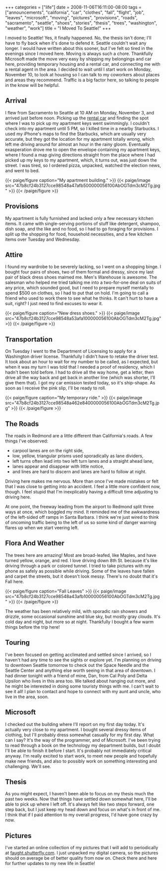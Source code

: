 +++
categories = ["life"]
date = 2008-11-06T16:11:00-08:00
tags = ["announcements", "california", "car", "clothes", "fall", "flight", "job", "leaves", "microsoft", "moving", "pictures", "provisions", "roads", "sacramento", "seattle", "shoes", "stories", "thesis", "trees", "washington", "weather", "work"]
title = "I Moved To Seattle!"
+++

I moved to Seattle! Yes, it finally happened. No, the thesis isn't done; I'll have to fly back when it's done to defend it. Seattle couldn't wait any longer. I would have written about this sooner, but I've felt so tired in the evenings since I moved here. Moving is always such a chore. Thankfully Microsoft made the move very easy by shipping my belongings and car here, providing temporary housing and a rental car, and connecting me with a rental agent in the area. I decided to wait until I start work on Monday, November 10, to look at housing so I can talk to my coworkers about places and areas they recommend. Traffic is a big factor here, so talking to people in the know will be helpful.

## Arrival

I flew from Sacramento to Seattle at 10 AM on Monday, November 3, and arrived just before noon. Picking up the [rental car](https://www.edmunds.com/pictures/VEHICLE/2008/Pontiac/2008.pontiac.g6.20132241-396x249.jpg) and finding the spot where I was to pick up my apartment keys went swimmingly. I couldn't check into my apartment until 5 PM, so I killed time in a nearby Starbucks. I used my iPhone's maps to find the Starbucks, which are usually very accurate, but they got the location for my apartment totally wrong, which left me driving around for almost an hour in the rainy gloom. Eventually exasperation drove me to open the envelope containing my apartment keys, where I found a map giving directions straight from the place where I had picked up my keys to my apartment, which, it turns out, was just down the street. I was tired, so I ordered pizza, unpacked, watched the election news, and went to bed.

{{< paige/figure caption="My apartment building." >}}
{{< paige/image src="47b8cf24b3127cce98548a47afb500000056100AbOGTdm3cM2Tg.jpg" >}}
{{< /paige/figure >}}

## Provisions

My apartment is fully furnished and lacked only a few necessary kitchen items. It came with single-serving portions of stuff like detergent, shampoo, dish soap, and the like and no food, so I had to go foraging for provisions. I split up the shopping for food, household necessities, and a few kitchen items over Tuesday and Wednesday.

## Attire

I found my wardrobe to be severely lacking, so I went on a shopping binge. I bought four pairs of shoes, two of them formal and dressy, since my last pair of black dress shoes maimed me. Men's Warehouse is awesome. The salesman who helped me tried talking me into a two-for-one deal on suits of any price, which sounded good, but I need to prepare myself mentally to spend $500 on clothes, so I had to put that on hold. I'm going to call a friend who used to work there to see what he thinks. It can't hurt to have a suit, right? I just need to find excuses to wear it.

{{< paige/figure caption="New dress shoes." >}}
{{< paige/image src="47b8cf24b3127cce98548a53afa100000056100AbOGTdm3cM2Tg.jpg" >}}
{{< /paige/figure >}}

## Transportation

On Tuesday I went to the Department of Licensing to apply for a Washington driver license. Thankfully I didn't have to retake the driver test. It took about an hour to wait for my number to be called, as I expected, but when it was my turn I was told that I needed a proof of residency, which I hadn't been told before. I had to drive all the way home, get a letter, then drive all the way back and get back in another line (which was shorter, I'll give them that). I got my car emission tested today, so it's ship-shape. As soon as I receive the pink slip, I'll be ready to roll.

{{< paige/figure caption="My temporary ride." >}}
{{< paige/image src="47b8cf24b3127cce98548a462e8400000056100AbOGTdm3cM2Tg.jpg" >}}
{{< /paige/figure >}}

## The Roads

The roads in Redmond are a little different than California's roads. A few things I've observed:

- carpool lanes are on the right side,
- low, yellow, triangular prisms used sporadically as lane dividers,
- left turns often lead into two left turn lanes and a straight ahead lane,
- lanes appear and disappear with little notice,
- and lines are hard to discern and lanes are hard to follow at night.

Driving here makes me nervous. More than once I've made mistakes or felt that I was close to getting into an accident. I feel a little more confident now, though. I feel stupid that I'm inexplicably having a difficult time adjusting to driving here.

At one point, the freeway leading from the airport to Redmond split three ways at once, which boggled my mind. It reminded me of the awkwardness of the left-sided off ramps in Santa Barbara. I think we're just wired to think of oncoming traffic being to the left of us so some kind of danger warning flares up when we start veering left.

## Flora And Weather

The trees here are amazing! Most are broad-leafed, like Maples, and have turned yellow, orange, and red. I love driving down 8th St. because it's like driving through a park or colored tunnel. I tried to take pictures with my phone as safely as possible while driving. Some of the leaves have fallen and carpet the streets, but it doesn't look messy. There's no doubt that it's Fall here.

{{< paige/figure caption="Fall Leaves" >}}
{{< paige/image src="47b8cf24b3127cce98548a43afb100000056100AbOGTdm3cM2Tg.jpg" >}}
{{< /paige/figure >}}

The weather has been relatively mild, with sporadic rain showers and drizzle, some occasional sunshine and blue sky, but mostly gray clouds. It's cold day and night, but more so at night. Thankfully I bought a few warm things before the trip here!

## Touring

I've been focused on getting acclimated and settled since I arrived, so I haven't had any time to see the sights or explore yet. I'm planning on driving to downtown Seattle tomorrow to check out the Space Needle and the Seattle Center and anything else worth seeing in that area of downtown. I had dinner tonight with a friend of mine, Dan, from Cal Poly and Delta Upsilon who lives in this area too. We talked about hanging out more, and he might be interested in doing some touristy things with me. I can't wait to see it all! I plan to contact and hope to connect with my aunt and uncle, who live in the area, soon.

## Microsoft

I checked out the building where I'll report on my first day today. It's actually very close to my apartment. I bought several dressy items of clothing, but I'll probably dress somewhat casually for my first day. What can I say? It's the way of the programmer, and of Microsoft. I've been trying to read through a book on the technology my department builds, but I doubt I'll be able to finish it before I start. It's probably not immediately critical anyway. I'm really excited to start work, to meet new people and hopefully make new friends, and also to possibly work on something interesting and challenging. We'll see.

## Thesis

As you might expect, I haven't been able to focus on my thesis much the past two weeks. Now that things have settled down somewhat here, I'll be able to pick up where I left off. It's always felt like two steps forward, one step back, but I just keep my head down and focus on what's in front of me. I think that if I paid attention to my overall progress, I'd have gone crazy by now.

## Pictures

I've started an online collection of my pictures that I will add to periodically at [faught.shutterfly.com](https://faught.shutterfly.com). I just unpacked my digital camera, so the pictures should on average be of better quality from now on. Check there and here for further updates to my new life in Seattle!
